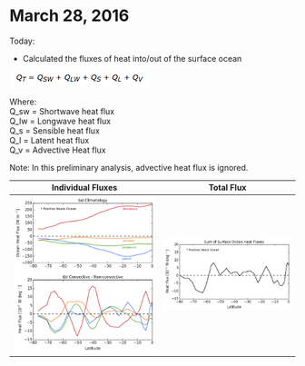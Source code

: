 # March 28, 2016

Today:
* Calculated the fluxes of heat into/out of the surface ocean

![](files/equn.png)

Where:   
Q_sw = Shortwave heat flux  
Q_lw = Longwave heat flux  
Q_s = Sensible heat flux  
Q_l = Latent heat flux   
Q_v = Advective Heat flux  

Note: In this preliminary analysis, advective heat flux is ignored. 

Individual Fluxes                | Total Flux
:-------------------------:|:-------------------------:
![](files/ocn_heat_fluxes.png)  |  ![](files/ocn_heat_fluxes_total.png)

